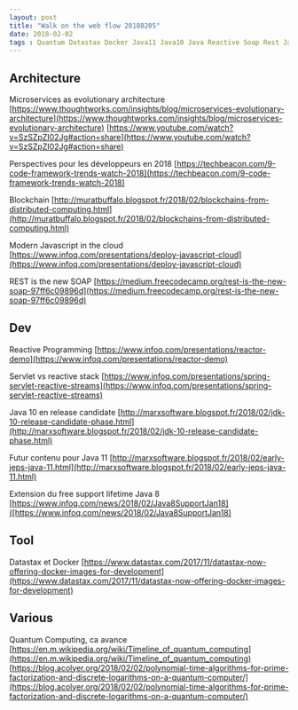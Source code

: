 ```yaml
---
layout: post
title: "Walk on the web flow 20180205"
date: 2018-02-02
tags : Quantum Datastax Docker Java11 Java10 Java Reactive Soap Rest Javascript Blockchain Framework Architecture Microservices Webflowwalk
---
```


## Architecture

Microservices as evolutionary architecture
[https://www.thoughtworks.com/insights/blog/microservices-evolutionary-architecture](https://www.thoughtworks.com/insights/blog/microservices-evolutionary-architecture)
[https://www.youtube.com/watch?v=SzSZpZI02Jg#action=share](https://www.youtube.com/watch?v=SzSZpZI02Jg#action=share)

Perspectives pour les développeurs en 2018
[https://techbeacon.com/9-code-framework-trends-watch-2018](https://techbeacon.com/9-code-framework-trends-watch-2018)

Blockchain
[http://muratbuffalo.blogspot.fr/2018/02/blockchains-from-distributed-computing.html](http://muratbuffalo.blogspot.fr/2018/02/blockchains-from-distributed-computing.html)

Modern Javascript in the cloud
[https://www.infoq.com/presentations/deploy-javascript-cloud](https://www.infoq.com/presentations/deploy-javascript-cloud)

REST is the new SOAP
[https://medium.freecodecamp.org/rest-is-the-new-soap-97ff6c09896d](https://medium.freecodecamp.org/rest-is-the-new-soap-97ff6c09896d)

## Dev

Reactive Programming
[https://www.infoq.com/presentations/reactor-demo](https://www.infoq.com/presentations/reactor-demo)

Servlet vs reactive stack
[https://www.infoq.com/presentations/spring-servlet-reactive-streams](https://www.infoq.com/presentations/spring-servlet-reactive-streams)

Java 10 en release candidate
[http://marxsoftware.blogspot.fr/2018/02/jdk-10-release-candidate-phase.html](http://marxsoftware.blogspot.fr/2018/02/jdk-10-release-candidate-phase.html)

Futur contenu pour Java 11
[http://marxsoftware.blogspot.fr/2018/02/early-jeps-java-11.html](http://marxsoftware.blogspot.fr/2018/02/early-jeps-java-11.html)

Extension du free support lifetime Java 8
[https://www.infoq.com/news/2018/02/Java8SupportJan18]([https://www.infoq.com/news/2018/02/Java8SupportJan18)

## Tool

Datastax et Docker
[https://www.datastax.com/2017/11/datastax-now-offering-docker-images-for-development](https://www.datastax.com/2017/11/datastax-now-offering-docker-images-for-development)

## Various

Quantum Computing, ca avance
[https://en.m.wikipedia.org/wiki/Timeline_of_quantum_computing](https://en.m.wikipedia.org/wiki/Timeline_of_quantum_computing)
[https://blog.acolyer.org/2018/02/02/polynomial-time-algorithms-for-prime-factorization-and-discrete-logarithms-on-a-quantum-computer/](https://blog.acolyer.org/2018/02/02/polynomial-time-algorithms-for-prime-factorization-and-discrete-logarithms-on-a-quantum-computer/)
